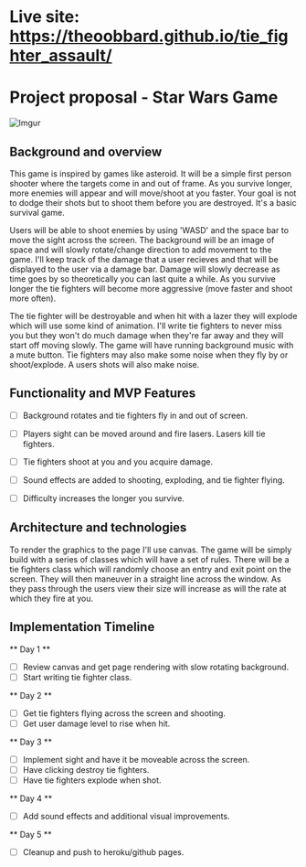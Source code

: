 # Live site: https://theoobbard.github.io/tie_fighter_assault/

# Project proposal - Star Wars Game

![Imgur](https://i.imgur.com/zJNUxT6.png)

## Background and overview 

This game is inspired by games like asteroid. It will be a simple first person shooter where the targets come in and out of frame. As you survive longer, more enemies will appear and will move/shoot at you faster. Your goal is not to dodge their shots but to shoot them before you are destroyed. It's a basic survival game. 

Users will be able to shoot enemies by using 'WASD' and the space bar to move the sight across the screen. The background will be an image of space and will slowly rotate/change direction to add movement to the game. I'll keep track of the damage that a user recieves and that will be displayed to the user via a damage bar. Damage will slowly decrease as time goes by so theoretically you can last quite a while. As you survive longer the tie fighters will become more aggressive (move faster and shoot more often).

The tie fighter will be destroyable and when hit with a lazer they will explode which will use some kind of animation. I'll write tie fighters to never miss you but they won't do much damage when they're far away and they will start off moving slowly. The game will have running background music with a mute button. Tie fighters may also make some noise when they fly by or shoot/explode. A users shots will also make noise. 

## Functionality and MVP Features 

- [ ] Background rotates and tie fighters fly in and out of screen.

- [ ] Players sight can be moved around and fire lasers. Lasers kill tie fighters.

- [ ] Tie fighters shoot at you and you acquire damage. 

- [ ] Sound effects are added to shooting, exploding, and tie fighter flying. 

- [ ] Difficulty increases the longer you survive.

## Architecture and technologies 

To render the graphics to the page I'll use canvas. The game will be simply build with a series of classes which will have a set of rules. There will be a tie fighters class which will randomly choose an entry and exit point on the screen. They will then maneuver in a straight line across the window. As they pass through the users view their size will increase as will the rate at which they fire at you. 

## Implementation Timeline

  ** Day 1 **
   - [ ] Review canvas and get page rendering with slow rotating background.
   - [ ] Start writing tie fighter class.
   
   ** Day 2 ** 
   - [ ] Get tie fighters flying across the screen and shooting. 
   - [ ] Get user damage level to rise when hit. 
   
   ** Day 3 ** 
   - [ ] Implement sight and have it be moveable across the screen. 
   - [ ] Have clicking destroy tie fighters. 
   - [ ] Have tie fighters explode when shot.
   
   ** Day 4 ** 
   - [ ] Add sound effects and additional visual improvements. 
   
   ** Day 5 ** 
   - [ ] Cleanup and push to heroku/github pages.
